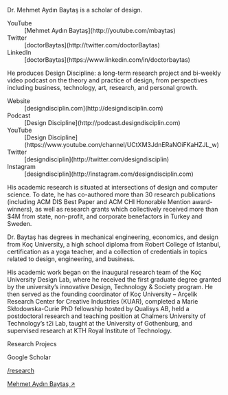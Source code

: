 <div class="row mb-3">
<div class="col-lg-6" markdown="1">

<p markdown='1'>
Dr. Mehmet Aydın Baytaş is a scholar of design.
</p>

</div><!-- col -->
</div><!-- .row -->


<dl class="row mb-5">

<dt class="col-4 col-sm-4 col-md-4 col-lg-3">
YouTube
</dt>
<dd class="col-8 col-sm-8 col-md-8 col-lg-9" markdown="1">
[Mehmet Aydın Baytaş](http://youtube.com/mbaytas)
</dd>

<dt class="col-4 col-sm-4 col-md-4 col-lg-3">
Twitter
</dt>
<dd class="col-8 col-sm-8 col-md-8 col-lg-9" markdown="1">
[doctorBaytas](http://twitter.com/doctorBaytas)
</dd>

<dt class="col-4 col-sm-4 col-md-4 col-lg-3">
LinkedIn
</dt>
<dd class="col-8 col-sm-8 col-md-8 col-lg-9" markdown="1">
[doctorBaytas](https://www.linkedin.com/in/doctorbaytas)
</dd>

</dl>




<div class="row mb-3">
<div class="col-lg-6" markdown="1">

He produces Design Discipline: a long-term research project and bi-weekly video podcast on the theory and practice of design, from perspectives including business, technology, art, research, and personal growth.

</div><!-- col -->
</div><!-- .row -->


<dl class="row mb-5">

<dt class="col-4 col-sm-4 col-md-4 col-lg-3">
Website
</dt>
<dd class="col-8 col-sm-8 col-md-8 col-lg-9" markdown="1">
[designdisciplin.com](http://designdisciplin.com)
</dd>

<dt class="col-4 col-sm-4 col-md-4 col-lg-3">
Podcast
</dt>
<dd class="col-8 col-sm-8 col-md-8 col-lg-9" markdown="1">
[Design Discipline](http://podcast.designdisciplin.com)
</dd>

<dt class="col-4 col-sm-4 col-md-4 col-lg-3">
YouTube
</dt>
<dd class="col-8 col-sm-8 col-md-8 col-lg-9" markdown="1">
[Design Discipline](https://www.youtube.com/channel/UCtXM3JdnERaNOiFKaHZJL_w)
</dd>

<dt class="col-4 col-sm-4 col-md-4 col-lg-3">
Twitter
</dt>
<dd class="col-8 col-sm-8 col-md-8 col-lg-9" markdown="1">
[designdisciplin](http://twitter.com/designdisciplin)
</dd>

<dt class="col-4 col-sm-4 col-md-4 col-lg-3">
Instagram
</dt>
<dd class="col-8 col-sm-8 col-md-8 col-lg-9" markdown="1">
[designdisciplin](http://instagram.com/designdisciplin.com)
</dd>

</dl>




<div class="row mb-3">
<div class="col-lg-6" markdown="1">

His academic research is situated at intersections of design and computer science. To date, he has co-authored more than 30 research publications (including ACM DIS Best Paper and ACM CHI Honorable Mention award-winners), as well as research grants which collectively received more than $4M from state, non-profit, and corporate benefactors in Turkey and Sweden. 

Dr. Baytaş has degrees in mechanical engineering, economics, and design from Koç University, a high school diploma from Robert College of Istanbul, certification as a yoga teacher, and a collection of credentials in topics related to design, engineering, and business.

His academic work began on the inaugural research team of the Koç University Design Lab, where he received the first graduate degree granted by the university’s innovative Design, Technology & Society program. He then served as the founding coordinator of Koç University – Arçelik Research Center for Creative Industries (KUAR), completed a Marie Skłodowska-Curie PhD fellowship hosted by Qualisys AB, held a postdoctoral research and teaching position at Chalmers University of Technology’s t2i Lab, taught at the University of Gothenburg, and supervised research at KTH Royal Institute of Technology.
  
</div><!-- col -->
</div><!-- row -->

<div class="row mb-5 row-cols-2 row-cols-sm-2 row-cols-md-3 row-cols-lg-4">
<div class="col" markdown="1">

Research Projecs

Google Scholar

</div><!-- col -->
<div class="col" markdown="1">

[/research](/research/)

[Mehmet Aydın Baytaş ↗](https://scholar.google.com/citations?user=2ZPGfGYAAAAJ)
 

</div><!-- col -->
</div><!-- .row -->
